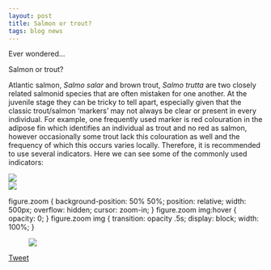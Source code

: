 ```yaml
---
layout: post
title: Salmon or trout?
tags: blog news
---
```


Ever wondered...

<!--more-->

Salmon or trout?

Atlantic salmon, *Salmo salar* and brown trout, *Salmo trutta* are two closely related salmonid species that are often mistaken for one another. At the juvenile stage they can be tricky to tell apart, especially given that the classic trout/salmon ‘markers’ may not always be clear or present in every individual. For example, one frequently used marker is red colouration in the adipose fin which identifies an individual as trout and no red as salmon, however occasionally some trout lack this colouration as well and the frequency of which this occurs varies locally. Therefore, it is recommended to use several indicators.
Here we can see some of the commonly used indicators:

<div class="row">
  <div class="column">
    <img src="https://github.com/benediau/seg-gbg/assets/96004332/21cae585-9cc8-43e6-b60d-610de146736e" />
  </div>
</div>

<div class="row">
  <div class="column">
    <img src="https://github.com/benediau/seg-gbg/assets/96004332/e374c214-35f2-4632-bacf-09ccc1effd96" />
  </div>
</div>

figure.zoom {
  background-position: 50% 50%;
  position: relative;
  width: 500px;
  overflow: hidden;
  cursor: zoom-in;
}
figure.zoom img:hover {
  opacity: 0;
}
figure.zoom img {
  transition: opacity .5s;
  display: block;
  width: 100%;
}


<figure class="zoom" onmousemove="zoom(event)" style="background-image: url(https://github.com/benediau/seg-gbg/assets/96004332/e374c214-35f2-4632-bacf-09ccc1effd96)">
  <img src="https://github.com/benediau/seg-gbg/assets/96004332/e374c214-35f2-4632-bacf-09ccc1effd96" />
</figure>



<a href="https://twitter.com/share?ref_src=twsrc%5Etfw" class="twitter-share-button" data-show-count="false">Tweet</a><script async src="https://platform.twitter.com/widgets.js" charset="utf-8"></script>


